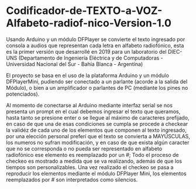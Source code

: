 # Codificador-de-TEXTO-a-VOZ-Alfabeto-radiof-nico-Version-1.0
Usando Arduino y un módulo DFPlayer se convierte el texto ingresado por consola a audios que representan cada letra en alfabeto radiofónico, esta es la primer versión que desarrollé en 2019 para un laboratorio del DIEC-UNS (Departamento de Ingeniería Eléctrica y de Computadoras - Universidad Nacional del Sur - Bahía Blanca - Argentina)

El proyecto se basa en el uso de la plataforma Arduino y un módulo DFPlayerMini, pudiendo ser conectado a un parlante (acorde a la salida del Módulo), o bien a un amplificador o parlantes de PC (mediante los pines no potenciados).

Al momento de conectarse al Arduino mediante interfaz serial se nos presenta un prompt en el cual debemos ingresar el texto que queramos, hasta tanto se presione enter o se llegue al máximo de caracteres prefijado, en caso de que una de esas condiciones se cumpla se procede a checkear la validéz de cada uno de los elementos que componen al texto ingresado, por una elección personal preferí que el texto se convierta a MAYÚSCULAS, los numeros no sufran modificación, y en caso de que exista algún caracter que no se corresponda o no pueda ser representado en alfabeto radiofónico ese elemento es reemplazado por un #; Todo el proceso de checkeo es mostrado a medida que se va realizando, además de que los tiempos son personalizables. Una vez realizado el checkeo se pasa a reproducir los elementos mediante el módulo DFPlayer Mini, los elementos reemplazados por # son interpretados como silencios.